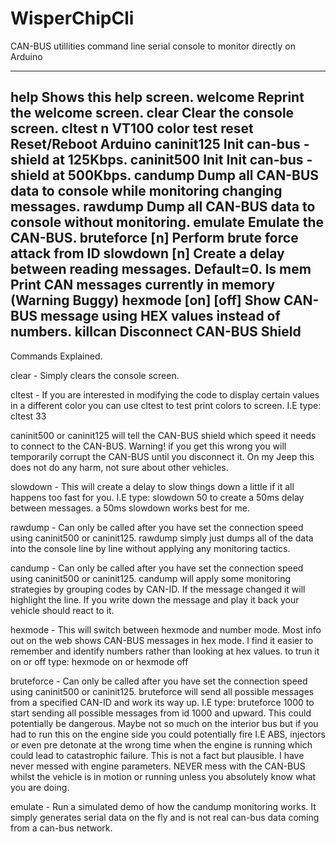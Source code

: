 # WisperChipCli
CAN-BUS utillities command line serial console to monitor directly on Arduino

-----------------------------------------------------------------------------------------------------------
help                 Shows this help screen. welcome Reprint the welcome screen.
clear                Clear the console screen.
cltest n             VT100 color test
reset                Reset/Reboot Arduino
caninit125           Init can-bus - shield at 125Kbps.
caninit500 Init      Init can-bus - shield at 500Kbps.
candump              Dump all CAN-BUS data to console while monitoring changing messages.
rawdump              Dump all CAN-BUS data to console without monitoring.
emulate              Emulate the CAN-BUS.
bruteforce [n]       Perform brute force attack from ID
slowdown [n]         Create a delay between reading messages. Default=0.
ls mem               Print CAN messages currently in memory (Warning Buggy)
hexmode [on] [off]   Show CAN-BUS message using HEX values instead of numbers.
killcan              Disconnect CAN-BUS Shield
-----------------------------------------------------------------------------------------------------------


Commands Explained.

clear - Simply clears the console screen.

cltest - If you are interested in modifying the code to display certain values in a different color you can use cltest to test print colors to screen. I.E type: cltest 33

caninit500 or caninit125 will tell the CAN-BUS shield which speed it needs to connect to the CAN-BUS. Warning! if you get this wrong you will temporarily corrupt the CAN-BUS until you disconnect it. On my Jeep this does not do any harm, not sure about other vehicles.

slowdown - This will create a delay to slow things down a little if it all happens too fast for you.
I.E type: slowdown 50 to create a 50ms delay between messages. a 50ms slowdown works best for me.

rawdump - Can only be called after you have set the connection speed using caninit500 or caninit125. rawdump simply just dumps all of the data into the console line by line without applying any monitoring tactics.

candump - Can only be called after you have set the connection speed using caninit500 or caninit125. candump will apply some monitoring strategies by grouping codes by CAN-ID. If the message changed it will highlight the line. If you write down the message and play it back your vehicle should react to it.

hexmode - This will switch between hexmode and number mode. Most info out on the web shows CAN-BUS messages in hex mode. I find it easier to remember and identify numbers rather than looking at hex values.
to trun it on or off type: hexmode on or hexmode off

bruteforce - Can only be called after you have set the connection speed using caninit500 or caninit125. bruteforce will send all possible messages from a specified CAN-ID and work its way up.
I.E type: bruteforce 1000 to start sending all possible messages from id 1000 and upward. This could  potentially be dangerous. Maybe not so much on the interior bus but if you had to run this on the engine side you could potentially fire I.E ABS, injectors or even pre detonate at the wrong time when the engine is running which could lead to catastrophic failure. This is not a fact but  plausible. I have never messed with engine parameters. NEVER mess with the CAN-BUS whilst the vehicle is in motion or running unless you absolutely know what you are doing.

emulate  - Run a simulated demo of how the candump monitoring works. It simply generates serial data on the fly and is not real can-bus data coming from a can-bus network.
